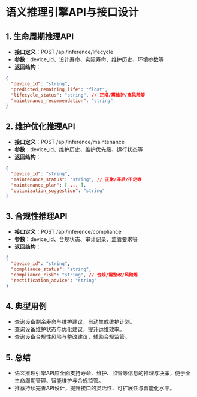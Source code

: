 # 语义推理引擎API与接口设计

## 1. 生命周期推理API

- **接口定义**：POST /api/inference/lifecycle
- **参数**：device_id、设计寿命、实际寿命、维护历史、环境参数等
- **返回结构**：

```json
{
  "device_id": "string",
  "predicted_remaining_life": "float",
  "lifecycle_status": "string", // 正常/需维护/高风险等
  "maintenance_recommendation": "string"
}
```

## 2. 维护优化推理API

- **接口定义**：POST /api/inference/maintenance
- **参数**：device_id、维护历史、维护优先级、运行状态等
- **返回结构**：

```json
{
  "device_id": "string",
  "maintenance_status": "string", // 正常/滞后/不足等
  "maintenance_plan": [ ... ],
  "optimization_suggestion": "string"
}
```

## 3. 合规性推理API

- **接口定义**：POST /api/inference/compliance
- **参数**：device_id、合规状态、审计记录、监管要求等
- **返回结构**：

```json
{
  "device_id": "string",
  "compliance_status": "string",
  "compliance_risk": "string", // 合规/需整改/风险等
  "rectification_advice": "string"
}
```

## 4. 典型用例

- 查询设备剩余寿命与维护建议，自动生成维护计划。
- 查询设备维护状态与优化建议，提升运维效率。
- 查询设备合规性风险与整改建议，辅助合规监管。

## 5. 总结

- 语义推理引擎API应全面支持寿命、维护、监管等信息的推理与决策，便于全生命周期管理、智能维护与合规监管。
- 推荐持续完善API设计，提升接口的灵活性、可扩展性与智能化水平。
